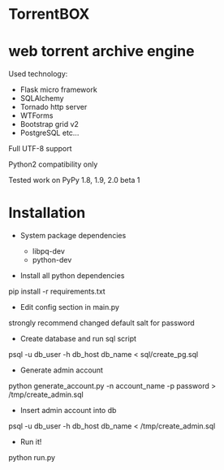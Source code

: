 # TorrentBOX

# web torrent archive engine

Used technology:

* Flask micro framework
* SQLAlchemy
* Tornado http server
* WTForms
* Bootstrap grid v2
* PostgreSQL
etc...

Full UTF-8 support

Python2 compatibility only

Tested work on PyPy 1.8, 1.9, 2.0 beta 1


# Installation

* System package dependencies
  - libpq-dev
  - python-dev    

* Install all python dependencies

 pip install -r requirements.txt

* Edit config section in main.py

 strongly recommend changed default salt for password

* Create database and run sql script

 psql -u db_user -h db_host db_name < sql/create_pg.sql

* Generate admin account

 python generate_account.py -n account_name -p password > /tmp/create_admin.sql

* Insert admin account into db

 psql -u db_user -h db_host db_name < /tmp/create_admin.sql

* Run it!

 python run.py



